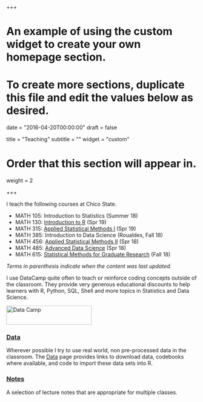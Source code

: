 +++
# An example of using the custom widget to create your own homepage section.
# To create more sections, duplicate this file and edit the values below as desired.

date = "2016-04-20T00:00:00"
draft = false

title = "Teaching"
subtitle = ""
widget = "custom"

# Order that this section will appear in.
weight = 2

+++

I teach the following courses at Chico State. 

- MATH 105: Introduction to Statistics (Summer 18)
- MATH 130: [Introduction to R](https://norcalbiostat.github.io/MATH130/) (Spr 19)
- MATH 315: [Applied Statistical Methods I](https://norcalbiostat.github.io/MATH315/) (Spr 19)
- MATH 385: Introduction to Data Science (Roualdes, Fall 18)
- MATH 456: [Applied Statistical Methods II](https://norcalbiostat.github.io/MATH456/) (Spr 18)
- MATH 485: [Advanced Data Science](https://norcalbiostat.github.io/ADS/) (Spr 18)
- MATH 615: [Statistical Methods for Graduate Research](https://norcalbiostat.github.io/MATH615/) (Fall 18)

_Terms in parenthesis indicate when the content was last updated._

I use DataCamp quite often to teach or reinforce coding concepts outside of the classroom. They provide very generous educational discounts to help learners with R, Python, SQL, Shell and more topics in Statistics and Data Science. 

<img src="img/datacamp.png" alt="Data Camp" style="width:225px;height:50px;">

### [Data](data/)
Wherever possible I try to use real world, non pre-processed data in the classroom. The [Data](data/) page provides links to download data, codebooks where available, and code to import these data sets into R. 


### [Notes](lec/)
A selection of lecture notes that are appropriate for multiple classes. 

